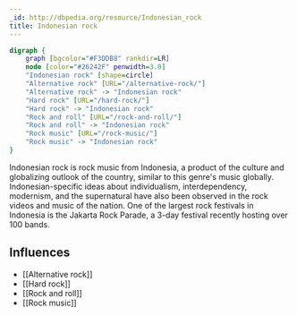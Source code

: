 ```yaml
---
_id: http://dbpedia.org/resource/Indonesian_rock
title: Indonesian rock
---
```


```dot
digraph {
	graph [bgcolor="#F3DDB8" rankdir=LR]
	node [color="#26242F" penwidth=3.0]
	"Indonesian rock" [shape=circle]
	"Alternative rock" [URL="/alternative-rock/"]
	"Alternative rock" -> "Indonesian rock"
	"Hard rock" [URL="/hard-rock/"]
	"Hard rock" -> "Indonesian rock"
	"Rock and roll" [URL="/rock-and-roll/"]
	"Rock and roll" -> "Indonesian rock"
	"Rock music" [URL="/rock-music/"]
	"Rock music" -> "Indonesian rock"
}
```

Indonesian rock is rock music from Indonesia, a product of the culture and globalizing outlook of the country, similar to this genre's music globally. Indonesian-specific ideas about individualism, interdependency, modernism, and the supernatural have also been observed in the rock videos and music of the nation. One of the largest rock festivals in Indonesia is the Jakarta Rock Parade, a 3-day festival recently hosting over 100 bands.

## Influences

- [[Alternative rock]]
- [[Hard rock]]
- [[Rock and roll]]
- [[Rock music]]
